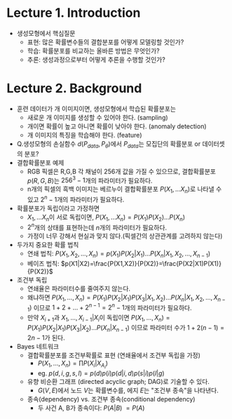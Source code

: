 # Lecture 1. Introduction 
- 생성모형에서 핵심질문
  - 표현: 많은 확률변수들의 결합분포를 어떻게 모델링할 것인가?
  - 학습: 확률분포를 비교하는 올바른 방법은 무엇인가?
  - 추론: 생성과정으로부터 어떻게 추론을 수행할 것인가?

# Lecture 2. Background
- 훈련 데이터가 개 이미지이면, 생성모형에서 학습된 확률분포는
  - 새로운 개 이미지를 생성할 수 있어야 한다. (sampling)
  - 개이면 확률이 높고 아니면 확률이 낮아야 한다. (anomaly detection) 
  - 개 이미지의 특징을 학습해야 한다. (feature)
- Q.생성모형의 손실함수 $d(P_{data},P_{\theta})$에서 $P_{data}$는 모집단의 확률분포 or 데이터셋의 분포?
- 결합확률분포 예제
  - RGB 픽셀은 R,G,B 각 채널이 256개 값을 가질 수 있으므로, 결합확률분포 $p(R,G,B)$는 $256^3-1$개의 파라미터가 필요하다. 
  - n개의 픽셀의 흑백 이미지는 베르누이 결합확률분포 $P(X_1,...X_n)$로 나타낼 수 있고 $2^n-1$개의 파라미터가 필요하다.
- 확률분포가 독립이라고 가정하면
  - $X_1,...X_n$이 서로 독립이면, $P(X_1,...X_n)=P(X_1)P(X_2)...P(X_n)$
  - $2^n$개의 상태를 표현하는데 $n$개의 파라미터가 필요하다.
  - 가정이 너무 강해서 현실과 맞지 않다.(픽셀간의 상관관계를 고려하지 않는다)
- 두가지 중요한 확률 법칙
  - 연쇄 법칙: $P(X_1,X_2,...,X_n)=p(X_1)P(X_2|X_1)...P(X_n|X_1,X_2,...,X_{n-1})$
  - 베이즈 법칙: $p(X1|X2)=\frac{P(X1,X2)}{P(X2)}=\frac{P(X2|X1)P(X1)}{P(X2)}$
- 조건부 독립
  - 연쇄율은 파라미터수를 줄여주지 않는다.
  - 왜냐하면 $P(X_1,...,X_n)=P(X_1)P(X_2|X_1)P(X_3|X_1,X_2)...P(X_n|X_1,X_2,...,X_{n-1})$ 이므로 $1+2+...+2^{n-1}=2^n-1$개의 파라미터가 필요하다.
  - 만약 $X_{i+1}$과 $X_1,...,X_{i-1}|X_i$이 독립이면 $P(X_1,...,X_n)=P(X_1)P(X_2|X_1)P(X_3|X_2)...P(X_n|X_{n-1})$ 이므로 파라미터 수가 $1+2(n-1)=2n-1$가 된다.
- Bayes 네트워크  
  - 결합확률분포를 조건부확률로 표현 (연쇄율에서 조건부 독립을 가정)
    - $P(X_1,...,X_n)=\prod{P(X_i|X_{A_i})}$
    - eg. $p(d,i,g,s,l)=p(d)p(i)p(d|i,d)p(s|i)p(l|g)$
  - 유향 비순환 그래프 (directed acyclic graph; DAG)로 기술할 수 있다.
    - $G(V,E)$에서 노드 $V$는 확률변수를, 에지 $E$는 "조건부 종속"을 나타낸다.
  - 종속(dependency) vs. 조건부 종속(conditional dependency)
    - 두 사건 A, B가 종속이다: $P(A|B) ~= P(A)$

